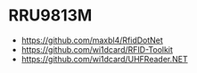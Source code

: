 # RRU9813M

- <https://github.com/maxbl4/RfidDotNet>
- <https://github.com/wi1dcard/RFID-Toolkit>
- <https://github.com/wi1dcard/UHFReader.NET>
